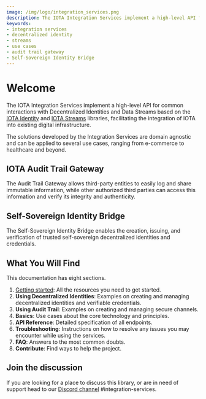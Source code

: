 ```yaml
---
image: /img/logo/integration_services.png
description: The IOTA Integration Services implement a high-level API for common interactions with Decentralized Identities and Data Streams.
keywords:
- integration services
- decentralized identity
- streams
- use cases
- audit trail gateway
- Self-Sovereign Identity Bridge
---
```

# Welcome

The IOTA Integration Services implement a high-level API for common interactions with Decentralized Identities and Data
Streams based on the [IOTA Identity]('https://wiki.iota.org/identity.rs/introduction')
and [IOTA Streams]('https://wiki.iota.org/streams/welcome') libraries, facilitating the integration of IOTA into
existing digital infrastructure.

The solutions developed by the Integration Services are domain agnostic and can be applied to several use cases, ranging
from e-commerce to healthcare and beyond.

## IOTA Audit Trail Gateway

The Audit Trail Gateway allows third-party entities to easily log and share immutable information, while other
authorized third parties can access this information and verify its integrity and authenticity.

## Self-Sovereign Identity Bridge

The Self-Sovereign Identity Bridge enables the creation, issuing, and verification of trusted self-sovereign
decentralized identities and credentials.

## What You Will Find

This documentation has eight sections.

1. [Getting started](getting_started/overview): All the resources you need to get started.
2. **Using Decentralized Identities**: Examples on creating and managing decentralized identities and verifiable
   credentials.
3. **Using Audit Trail**: Examples on creating and managing secure channels.
4. **Basics**: Use cases about the core technology and principles.
5. **API Reference**: Detailed specification of all endpoints.
6. **Troubleshooting**: Instructions on how to resolve any issues you may encounter while using the services.
7. **FAQ**: Answers to the most common doubts.
8. **Contribute**: Find ways to help the project.

## Join the discussion

If you are looking for a place to discuss this library, or are in need of support head to
our [Discord channel](https://discord.gg/iota) #integration-services.
